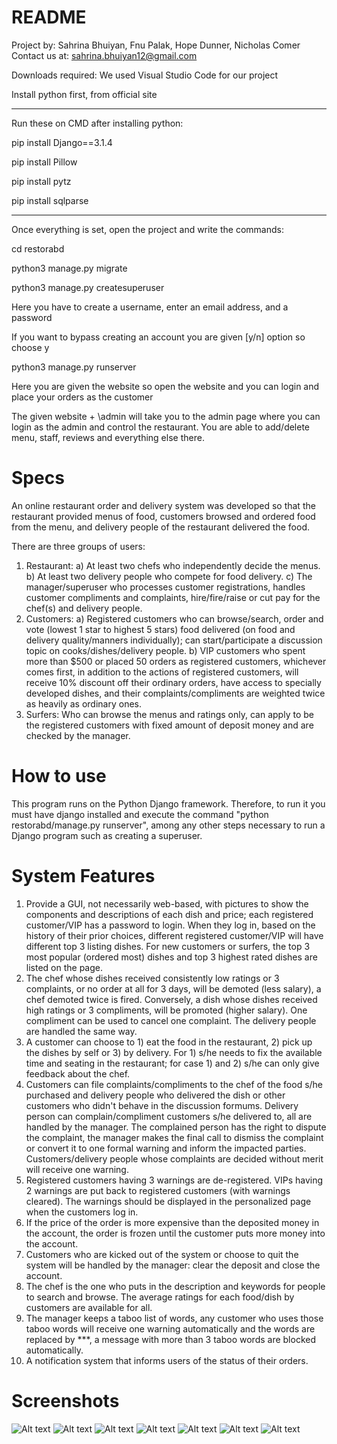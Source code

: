 # README

Project by: Sahrina Bhuiyan, Fnu Palak, Hope Dunner, Nicholas Comer
Contact us at: sahrina.bhuiyan12@gmail.com

Downloads required: 
We used Visual Studio Code for our project

Install python first, from official site
_________________________

Run these on CMD after installing python:

pip install Django==3.1.4

pip install Pillow

pip install pytz

pip install sqlparse

___________________________
Once everything is set, open the project and write the commands:

cd restorabd

python3 manage.py migrate

python3 manage.py createsuperuser

Here you have to create a username, enter an email address, and a password

If you want to bypass creating an account you are given [y/n] option so choose y

python3 manage.py runserver

Here you are given the website so open the website and you can login and place your orders as the customer

The given website + \admin will take you to the admin page where you can login as the admin and control the restaurant. You are able to add/delete menu, staff, reviews and everything else there. 

# Specs
An online restaurant order and delivery system was developed so that the restaurant provided menus of food, customers browsed and ordered food from the menu, and delivery people of the restaurant delivered the food.

There are three groups of users:
1. Restaurant:
  a) At least two chefs who independently decide the menus.
  b) At least two delivery people who compete for food delivery.
  c) The manager/superuser who processes customer registrations, handles customer compliments and complaints, hire/fire/raise or cut pay for the chef(s) and delivery people.
2. Customers:
  a) Registered customers who can browse/search, order and vote (lowest 1 star to highest 5 stars) food delivered (on food and delivery quality/manners individually); can start/participate a discussion topic on cooks/dishes/delivery people.
  b) VIP customers who spent more than $500 or placed 50 orders as registered customers, whichever comes first, in addition to the actions of registered customers, will receive 10% discount off their ordinary orders, have access to specially developed dishes, and their complaints/compliments are weighted twice as heavily as ordinary ones.
3. Surfers: Who can browse the menus and ratings only, can apply to be the registered customers with fixed amount of deposit money and are checked by the manager.

# How to use
This program runs on the Python Django framework. Therefore, to run it you must have django installed and execute the command "python restorabd/manage.py runserver", among any other steps necessary to run a Django program such as creating a superuser.

# System Features
1. Provide a GUI, not necessarily web-based, with pictures to show the components and descriptions of each dish and price; each registered customer/VIP has a password to login. When they log in, based on the history of their prior choices, different registered customer/VIP will have different top 3 listing dishes. For new customers or surfers, the top 3 most popular (ordered most) dishes and top 3 highest rated dishes are listed on the page.
2. The chef whose dishes received consistently low ratings or 3 complaints, or no order at all for 3 days, will be demoted (less salary), a chef demoted twice is fired. Conversely, a dish whose dishes received high ratings or 3 compliments, will be promoted (higher salary). One compliment can be used to cancel one complaint. The delivery people are handled the same way.
3. A customer can choose to 1) eat the food in the restaurant, 2) pick up the dishes by self or 3) by delivery. For 1) s/he needs to fix the available time and seating in the restaurant; for case 1) and 2) s/he can only give feedback about the chef.
4. Customers can file complaints/compliments to the chef of the food s/he purchased and delivery people who delivered the dish or other customers who didn't behave in the discussion formums. Delivery person can complain/compliment customers s/he delivered to, all are handled by the manager. The complained person has the right to dispute the complaint, the manager makes the final call to dismiss the complaint or convert it to one formal warning and inform the impacted parties. Customers/delivery people whose complaints are decided without merit will receive one warning.
5. Registered customers having 3 warnings are de-registered. VIPs having 2 warnings are put back to registered customers (with warnings cleared). The warnings should be displayed in the personalized page when the customers log in.
6. If the price of the order is more expensive than the deposited money in the account, the order is frozen until the customer puts more money into the account.
7. Customers who are kicked out of the system or choose to quit the system will be handled by the manager: clear the deposit and close the account.
8. The chef is the one who puts in the description and keywords for people to search and browse. The average ratings for each food/dish by customers are available for all.
9. The manager keeps a taboo list of words, any customer who uses those taboo words will receive one warning automatically and the words are replaced by ***, a message with more than 3 taboo words are blocked automatically.
10. A notification system that informs users of the status of their orders.

# Screenshots
![Alt text](/ss/home1.png?raw=true)
![Alt text](/ss/home2.png?raw=true)
![Alt text](/ss/my-cart.png?raw=true)
![Alt text](/ss/order-confirm.png?raw=true)
![Alt text](/ss/restaurant-foods.png?raw=true)
![Alt text](/ss/restaurant-reviews.png?raw=true)
![Alt text](/ss/restaurant-list.png?raw=true)
